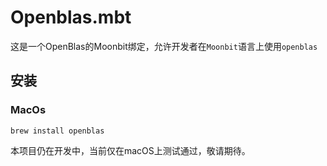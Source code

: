 # Openblas.mbt

这是一个OpenBlas的Moonbit绑定，允许开发者在`Moonbit`语言上使用`openblas`

## 安装

### MacOs

```
brew install openblas
```

本项目仍在开发中，当前仅在macOS上测试通过，敬请期待。

